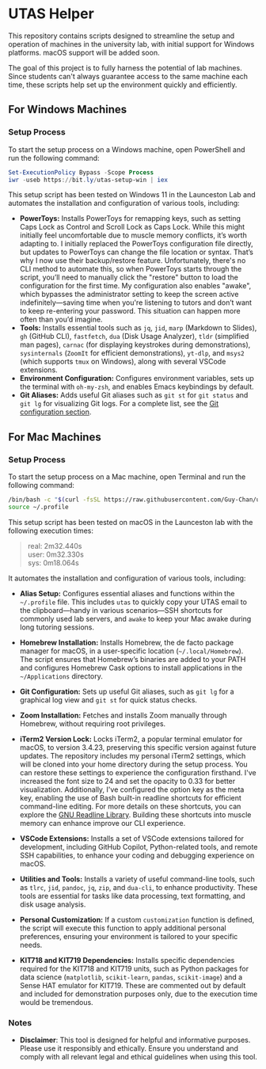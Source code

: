 # UTAS Helper

This repository contains scripts designed to streamline the setup and operation of machines in the university lab, with initial support for Windows platforms. macOS support will be added soon.

The goal of this project is to fully harness the potential of lab machines. Since students can't always guarantee access to the same machine each time, these scripts help set up the environment quickly and efficiently.

## For Windows Machines

### Setup Process

To start the setup process on a Windows machine, open PowerShell and run the following command:

```powershell
Set-ExecutionPolicy Bypass -Scope Process
iwr -useb https://bit.ly/utas-setup-win | iex
```

This setup script has been tested on Windows 11 in the Launceston Lab and automates the installation and configuration of various tools, including:

- **PowerToys:** Installs PowerToys for remapping keys, such as setting Caps Lock as Control and Scroll Lock as Caps Lock. While this might initially feel uncomfortable due to muscle memory conflicts, it’s worth adapting to. I initially replaced the PowerToys configuration file directly, but updates to PowerToys can change the file location or syntax. That’s why I now use their backup/restore feature. Unfortunately, there's no CLI method to automate this, so when PowerToys starts through the script, you’ll need to manually click the "restore" button to load the configuration for the first time. My configuration also enables "awake", which bypasses the administrator setting to keep the screen active indefinitely—saving time when you're listening to tutors and don’t want to keep re-entering your password. This situation can happen more often than you’d imagine.
- **Tools:** Installs essential tools such as `jq`, `jid`, `marp` (Markdown to Slides), `gh` (GitHub CLI), `fastfetch`, `dua` (Disk Usage Analyzer), `tldr` (simplified man pages), `carnac` (for displaying keystrokes during demonstrations), `sysinternals` (`ZoomIt` for efficient demonstrations), `yt-dlp`, and `msys2` (which supports `tmux` on Windows), along with several VSCode extensions.
- **Environment Configuration:** Configures environment variables, sets up the terminal with `oh-my-zsh`, and enables Emacs keybindings by default.
- **Git Aliases:** Adds useful Git aliases such as `git st` for `git status` and `git lg` for visualizing Git logs. For a complete list, see the [Git configuration section](https://github.com/Guy-Chan/utas-helper/blob/main/win-setup.ps1#L89).

## For Mac Machines

### Setup Process

To start the setup process on a Mac machine, open Terminal and run the following command:

```bash
/bin/bash -c "$(curl -fsSL https://raw.githubusercontent.com/Guy-Chan/utas-helper/main/mac-setup.sh)"
source ~/.profile
```

This setup script has been tested on macOS in the Launceston lab with the following execution times:

> real: 2m32.440s  
> user: 0m32.330s  
> sys: 0m18.064s

It automates the installation and configuration of various tools, including:

- **Alias Setup:** Configures essential aliases and functions within the `~/.profile` file. This includes `utas` to quickly copy your UTAS email to the clipboard—handy in various scenarios—SSH shortcuts for commonly used lab servers, and `awake` to keep your Mac awake during long tutoring sessions.

- **Homebrew Installation:** Installs Homebrew, the de facto package manager for macOS, in a user-specific location (`~/.local/Homebrew`). The script ensures that Homebrew’s binaries are added to your PATH and configures Homebrew Cask options to install applications in the `~/Applications` directory.

- **Git Configuration:** Sets up useful Git aliases, such as `git lg` for a graphical log view and `git st` for quick status checks.

- **Zoom Installation:** Fetches and installs Zoom manually through Homebrew, without requiring root privileges.

- **iTerm2 Version Lock:** Locks iTerm2, a popular terminal emulator for macOS, to version 3.4.23, preserving this specific version against future updates. The repository includes my personal iTerm2 settings, which will be cloned into your home directory during the setup process. You can restore these settings to experience the configuration firsthand. I've increased the font size to 24 and set the opacity to 0.33 for better visualization. Additionally, I've configured the option key as the meta key, enabling the use of Bash built-in readline shortcuts for efficient command-line editing. For more details on these shortcuts, you can explore the [GNU Readline Library](https://tiswww.case.edu/php/chet/readline/rluserman.html#Commands-For-Moving). Building these shortcuts into muscle memory can enhance improve our CLI experience.

- **VSCode Extensions:** Installs a set of VSCode extensions tailored for development, including GitHub Copilot, Python-related tools, and remote SSH capabilities, to enhance your coding and debugging experience on macOS.

- **Utilities and Tools:** Installs a variety of useful command-line tools, such as `tlrc`, `jid`, `pandoc`, `jq`, `zip`, and `dua-cli`, to enhance productivity. These tools are essential for tasks like data processing, text formatting, and disk usage analysis.

- **Personal Customization:** If a custom `customization` function is defined, the script will execute this function to apply additional personal preferences, ensuring your environment is tailored to your specific needs.

- **KIT718 and KIT719 Dependencies:** Installs specific dependencies required for the KIT718 and KIT719 units, such as Python packages for data science (`matplotlib`, `scikit-learn`, `pandas`, `scikit-image`) and a Sense HAT emulator for KIT719. These are commented out by default and included for demonstration purposes only, due to the execution time would be tremendous.

### Notes

- **Disclaimer**: This tool is designed for helpful and informative purposes. Please use it responsibly and ethically. Ensure you understand and comply with all relevant legal and ethical guidelines when using this tool.
